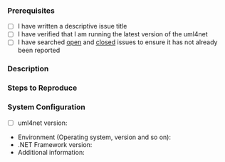 ### Prerequisites

- [ ] I have written a descriptive issue title
- [ ] I have verified that I am running the latest version of the uml4net
- [ ] I have searched [open](https://github.com/RHEAGROUP/uml4net/issues) and [closed](https://github.com/RHEAGROUP/uml4net/issues?q=is%3Aissue+is%3Aclosed) issues to ensure it has not already been reported

### Description
<!-- A description of the bug or feature -->

### Steps to Reproduce
<!-- List of steps, sample code, failing test or link to a project that reproduces the behavior -->

### System Configuration
<!-- Tell us about the environment where you are experiencing the bug -->

- [ ] uml4net version:

- Environment (Operating system, version and so on):
- .NET Framework version:
- Additional information:

<!-- Thanks for reporting the issue to uml4net! -->